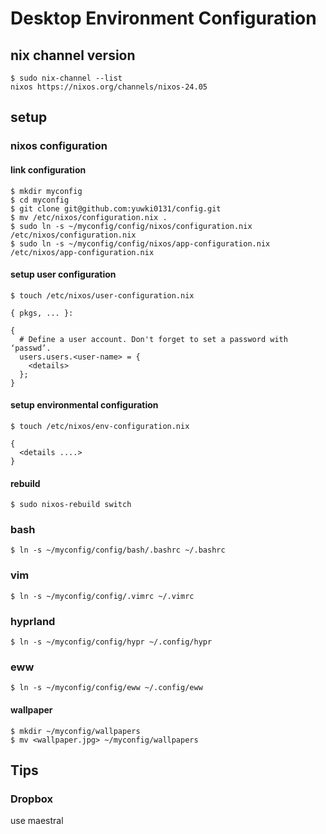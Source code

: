 # Desktop Environment Configuration

## nix channel version

```
$ sudo nix-channel --list
nixos https://nixos.org/channels/nixos-24.05
```

## setup

### nixos configuration

#### link configuration

```
$ mkdir myconfig
$ cd myconfig
$ git clone git@github.com:yuwki0131/config.git
$ mv /etc/nixos/configuration.nix .
$ sudo ln -s ~/myconfig/config/nixos/configuration.nix /etc/nixos/configuration.nix
$ sudo ln -s ~/myconfig/config/nixos/app-configuration.nix /etc/nixos/app-configuration.nix
```

#### setup user configuration

```
$ touch /etc/nixos/user-configuration.nix
```

```
{ pkgs, ... }:

{
  # Define a user account. Don't forget to set a password with ‘passwd’.
  users.users.<user-name> = {
    <details>
  };
}
```

#### setup environmental configuration

```
$ touch /etc/nixos/env-configuration.nix
```

```
{
  <details ....>
}
```

#### rebuild


```
$ sudo nixos-rebuild switch
```

### bash

```
$ ln -s ~/myconfig/config/bash/.bashrc ~/.bashrc
```

### vim

```
$ ln -s ~/myconfig/config/.vimrc ~/.vimrc
```

### hyprland

```
$ ln -s ~/myconfig/config/hypr ~/.config/hypr
```

### eww

```
$ ln -s ~/myconfig/config/eww ~/.config/eww
```

#### wallpaper
```
$ mkdir ~/myconfig/wallpapers
$ mv <wallpaper.jpg> ~/myconfig/wallpapers
```

## Tips

### Dropbox

use maestral
